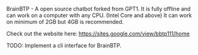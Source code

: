 BrainBTP - A open source chatbot forked from GPT1. It is fully offline and can work on a computer with any CPU. (Intel Core and above) It can work on minimum of 2GB but 4GB is recommended.

Check out the website here: https://sites.google.com/view/bbtp111/home 


TODO:
Implement a cli interface for BrainBTP.
